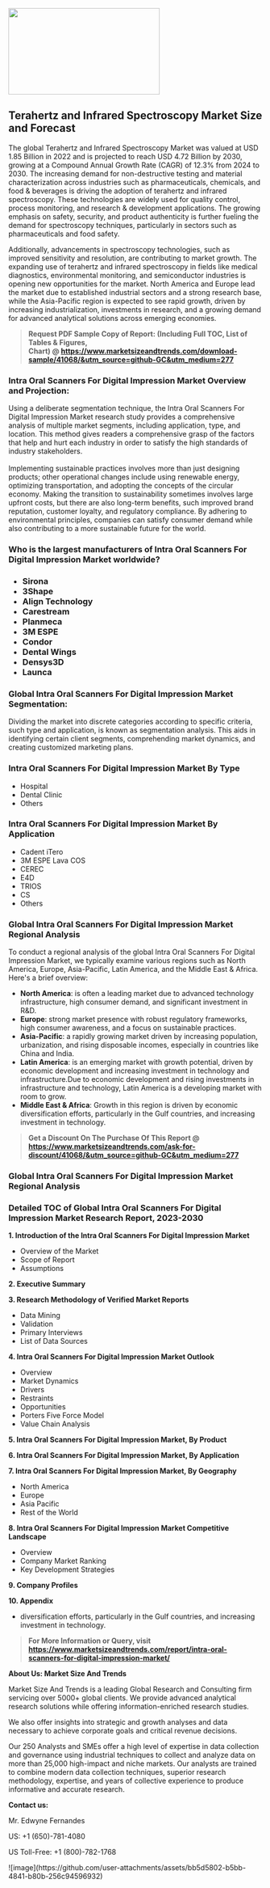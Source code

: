 <p><img class="alignnone size-medium wp-image-20088" src="https://ffe5etoiles.com/wp-content/uploads/2024/12/MST1-300x171.png" alt="" width="300" height="171" /></p><h2>Terahertz and Infrared Spectroscopy Market Size and Forecast</h2><p>The global Terahertz and Infrared Spectroscopy Market was valued at USD 1.85 Billion in 2022 and is projected to reach USD 4.72 Billion by 2030, growing at a Compound Annual Growth Rate (CAGR) of 12.3% from 2024 to 2030. The increasing demand for non-destructive testing and material characterization across industries such as pharmaceuticals, chemicals, and food & beverages is driving the adoption of terahertz and infrared spectroscopy. These technologies are widely used for quality control, process monitoring, and research & development applications. The growing emphasis on safety, security, and product authenticity is further fueling the demand for spectroscopy techniques, particularly in sectors such as pharmaceuticals and food safety.</p><p>Additionally, advancements in spectroscopy technologies, such as improved sensitivity and resolution, are contributing to market growth. The expanding use of terahertz and infrared spectroscopy in fields like medical diagnostics, environmental monitoring, and semiconductor industries is opening new opportunities for the market. North America and Europe lead the market due to established industrial sectors and a strong research base, while the Asia-Pacific region is expected to see rapid growth, driven by increasing industrialization, investments in research, and a growing demand for advanced analytical solutions across emerging economies.</p></p><blockquote id="" class=""><strong>Request PDF Sample Copy of Report: (Including Full TOC, List of Tables &amp; Figures, Chart)&nbsp;@&nbsp;<strong><a href="https://www.marketsizeandtrends.com/download-sample/41068/&utm_source=github-GC&utm_medium=277" target="_blank">https://www.marketsizeandtrends.com/download-sample/41068/&utm_source=github-GC&utm_medium=277</a></strong></strong></blockquote><h3 id="" class="">Intra Oral Scanners For Digital Impression Market&nbsp;Overview and Projection:</h3><p id="" class="">Using a deliberate segmentation technique, the Intra Oral Scanners For Digital Impression Market research study provides a comprehensive analysis of multiple market segments, including application, type, and location. This method gives readers a comprehensive grasp of the factors that help and hurt each industry in order to satisfy the high standards of industry stakeholders. <br /> <br />Implementing sustainable practices involves more than just designing products; other operational changes include using renewable energy, optimizing transportation, and adopting the concepts of the circular economy. Making the transition to sustainability sometimes involves large upfront costs, but there are also long-term benefits, such improved brand reputation, customer loyalty, and regulatory compliance. By adhering to environmental principles, companies can satisfy consumer demand while also contributing to a more sustainable future for the world.</p><h3 id="" class="">Who is the largest manufacturers of&nbsp;Intra Oral Scanners For Digital Impression Market worldwide?</h3><h3 class=""><p><ul><li>Sirona </li><li> 3Shape </li><li> Align Technology </li><li> Carestream </li><li> Planmeca </li><li> 3M ESPE </li><li> Condor </li><li> Dental Wings </li><li> Densys3D </li><li> Launca</li></ul></p></h3><h3 id="" class="">Global&nbsp;Intra Oral Scanners For Digital Impression Market Segmentation:</h3><p id="" class="">Dividing the market into discrete categories according to specific criteria, such type and application, is known as segmentation analysis. This aids in identifying certain client segments, comprehending market dynamics, and creating customized marketing plans.</p><h3 id="" class="">Intra Oral Scanners For Digital Impression Market&nbsp;By Type</h3><p><p><ul><li>Hospital</li><li> Dental Clinic</li><li> Others</p></li></ul></p></p><h3 id="" class="">Intra Oral Scanners For Digital Impression Market&nbsp;By Application</h3><p class=""><p><ul><li>Cadent iTero</li><li> 3M ESPE Lava COS</li><li> CEREC</li><li> E4D</li><li> TRIOS</li><li> CS</li><li> Others</li></ul></p></p><h3 id="" class="">Global Intra Oral Scanners For Digital Impression Market Regional Analysis</h3><p id="" class="">To conduct a regional analysis of the global Intra Oral Scanners For Digital Impression Market, we typically examine various regions such as North America, Europe, Asia-Pacific, Latin America, and the Middle East &amp; Africa. Here's a brief overview:</p><ul><li><strong>North America</strong>: is often a leading market due to advanced technology infrastructure, high consumer demand, and significant investment in R&amp;D.</li><li><strong>Europe</strong>: strong market presence with robust regulatory frameworks, high consumer awareness, and a focus on sustainable practices.</li><li><strong>Asia-Pacific</strong>: a rapidly growing market driven by increasing population, urbanization, and rising disposable incomes, especially in countries like China and India.</li><li><strong>Latin America</strong>: is an emerging market with growth potential, driven by economic development and increasing investment in technology and infrastructure.Due to economic development and rising investments in infrastructure and technology, Latin America is a developing market with room to grow.</li><li><strong>Middle East &amp; Africa</strong>: Growth in this region is driven by economic diversification efforts, particularly in the Gulf countries, and increasing investment in technology.</li></ul><blockquote id="" class=""><strong>Get a Discount On The Purchase Of This Report @ <strong><a href="https://www.marketsizeandtrends.com/ask-for-discount/41068/&utm_source=github-GC&utm_medium=277" target="_blank">https://www.marketsizeandtrends.com/ask-for-discount/41068/&utm_source=github-GC&utm_medium=277</a></strong></strong></blockquote><h3 id="" class="">Global Intra Oral Scanners For Digital Impression Market Regional Analysis</h3><h3 id="" class="">Detailed TOC of Global Intra Oral Scanners For Digital Impression Market Research Report, 2023-2030</h3><p id="" class=""><strong>1. Introduction of the Intra Oral Scanners For Digital Impression Market</strong></p><ul><li>Overview of the Market</li><li>Scope of Report</li><li>Assumptions</li></ul><p id="" class=""><strong>2. Executive Summary</strong></p><p id="" class=""><strong>3. Research Methodology of Verified Market Reports</strong></p><ul><li>Data Mining</li><li>Validation</li><li>Primary Interviews</li><li>List of Data Sources</li></ul><p id="" class=""><strong>4. Intra Oral Scanners For Digital Impression Market Outlook</strong></p><ul><li>Overview</li><li>Market Dynamics</li><li>Drivers</li><li>Restraints</li><li>Opportunities</li><li>Porters Five Force Model</li><li>Value Chain Analysis</li></ul><p id="" class=""><strong>5. Intra Oral Scanners For Digital Impression Market, By Product</strong></p><p id="" class=""><strong>6. Intra Oral Scanners For Digital Impression Market, By Application</strong></p><p id="" class=""><strong>7. Intra Oral Scanners For Digital Impression Market, By Geography</strong></p><ul><li>North America</li><li>Europe</li><li>Asia Pacific</li><li>Rest of the World</li></ul><p id="" class=""><strong>8. Intra Oral Scanners For Digital Impression Market Competitive Landscape</strong></p><ul><li>Overview</li><li>Company Market Ranking</li><li>Key Development Strategies</li></ul><p id="" class=""><strong>9. Company Profiles</strong></p><p id="" class=""><strong>10. Appendix</strong></p><ul><li>diversification efforts, particularly in the Gulf countries, and increasing investment in technology.</li></ul><blockquote id="" class=""><strong>For More Information or Query, visit <strong><strong><a href="https://www.marketsizeandtrends.com/report/intra-oral-scanners-for-digital-impression-market/" target="_blank">https://www.marketsizeandtrends.com/report/intra-oral-scanners-for-digital-impression-market/</a></strong></strong></strong></blockquote><p id="" class=""><strong>About Us: Market Size And Trends</strong></p><p id="" class="">Market Size And Trends is a leading Global Research and Consulting firm servicing over 5000+ global clients. We provide advanced analytical research solutions while offering information-enriched research studies.</p><p id="" class="">We also offer insights into strategic and growth analyses and data necessary to achieve corporate goals and critical revenue decisions.</p><p id="" class="">Our 250 Analysts and SMEs offer a high level of expertise in data collection and governance using industrial techniques to collect and analyze data on more than 25,000 high-impact and niche markets. Our analysts are trained to combine modern data collection techniques, superior research methodology, expertise, and years of collective experience to produce informative and accurate research.</p><p id="" class=""><strong>Contact us:</strong></p><p id="" class="">Mr. Edwyne Fernandes</p><p id="" class="">US: +1 (650)-781-4080</p><p id="" class="">US Toll-Free: +1 (800)-782-1768</p>
![image](https://github.com/user-attachments/assets/bb5d5802-b5bb-4841-b80b-256c94596932)
